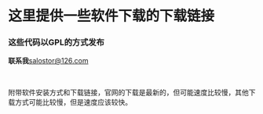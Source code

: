 # 这里提供一些软件下载的下载链接
### 这些代码以GPL的方式发布 
<strong>联系我</strong>salostor@126.com
<p>&nbsp;</p>
附带软件安装方式和下载链接，官网的下载是最新的，但可能速度比较慢，其他下载方式可能比较慢，但是速度应该较快。
